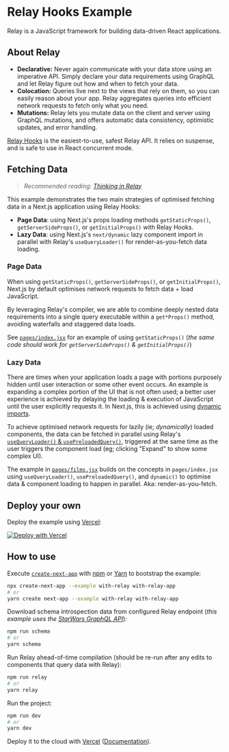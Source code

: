 # Relay Hooks Example

Relay is a JavaScript framework for building data-driven React applications.

## About Relay

- **Declarative:** Never again communicate with your data store using an imperative API. Simply declare your data requirements using GraphQL and let Relay figure out how and when to fetch your data.
- **Colocation:** Queries live next to the views that rely on them, so you can easily reason about your app. Relay aggregates queries into efficient network requests to fetch only what you need.
- **Mutations:** Relay lets you mutate data on the client and server using GraphQL mutations, and offers automatic data consistency, optimistic updates, and error handling.

[Relay Hooks](https://relay.dev/) is the easiest-to-use, safest Relay API. It relies on suspense, and is safe to use in React concurrent mode.

## Fetching Data

> _Recommended reading: [Thinking in Relay](https://relay.dev/docs/principles-and-architecture/thinking-in-relay/)_

This example demonstrates the two main strategies of optimised fetching data in
a Next.js application using Relay Hooks:

- **Page Data**: using Next.js's props loading methods `getStaticProps()`,
  `getServerSideProps()`, or `getInitialProps()` with Relay Hooks.
- **Lazy Data**: using Next.js's `next/dynamic` lazy component import in
  parallel with Relay's `useQueryLoader()` for render-as-you-fetch data loading.

### Page Data

When using `getStaticProps()`, `getServerSideProps()`, or `getInitialProps()`,
Next.js by default optimises network requests to fetch data + load JavaScript.

By leveraging Relay's compiler, we are able to combine deeply nested data
requirements into a single query executable within a `get*Props()` method,
avoiding waterfalls and staggered data loads.

See [`pages/index.jsx`](./pages/index.jsx) for an example of using
`getStaticProps()` (_the same code should work for `getServerSideProps()` &
`getInitialProps()`_)

### Lazy Data

There are times when your application loads a page with portions purposely
hidden until user interaction or some other event occurs. An example is
expanding a complex portion of the UI that is not often used; a better user
experience is achieved by delaying the loading & execution of JavaScript until
the user explicitly requests it. In Next.js, this is achieved using [dynamic
imports](https://nextjs.org/docs/advanced-features/dynamic-import).

To achieve optimised network requests for lazily (ie; _dynamically_) loaded
components, the data can be fetched in parallel using Relay's
[`useQueryLoader()` &
`usePreloadedQuery()`](https://relay.dev/docs/api-reference/use-preloaded-query/),
triggered at the same time as the user triggers the component load (eg; clicking
"Expand" to show some complex UI).

The example in [`pages/films.jsx`](./pages/films.jsx) builds on the concepts in
`pages/index.jsx` using `useQueryLoader()`, `usePreloadedQuery()`, and
`dynamic()` to optimise data & component loading to happen in parallel. Aka:
render-as-you-fetch.

## Deploy your own

Deploy the example using [Vercel](https://vercel.com?utm_source=github&utm_medium=readme&utm_campaign=next-example):

[![Deploy with Vercel](https://vercel.com/button)](https://vercel.com/new/git/external?repository-url=https://github.com/vercel/next.js/tree/canary/examples/with-relay&project-name=with-relay&repository-name=with-relay)

## How to use

Execute [`create-next-app`](https://github.com/vercel/next.js/tree/canary/packages/create-next-app) with [npm](https://docs.npmjs.com/cli/init) or [Yarn](https://yarnpkg.com/lang/en/docs/cli/create/) to bootstrap the example:

```bash
npx create-next-app --example with-relay with-relay-app
# or
yarn create next-app --example with-relay with-relay-app
```

Download schema introspection data from configured Relay endpoint (_this example
uses the [StarWars GraphQL API](https://github.com/graphql/swapi-graphql)_):

```bash
npm run schema
# or
yarn schema
```

Run Relay ahead-of-time compilation (should be re-run after any edits to components that query data with Relay):

```bash
npm run relay
# or
yarn relay
```

Run the project:

```bash
npm run dev
# or
yarn dev
```

Deploy it to the cloud with [Vercel](https://vercel.com/new?utm_source=github&utm_medium=readme&utm_campaign=next-example) ([Documentation](https://nextjs.org/docs/deployment)).
